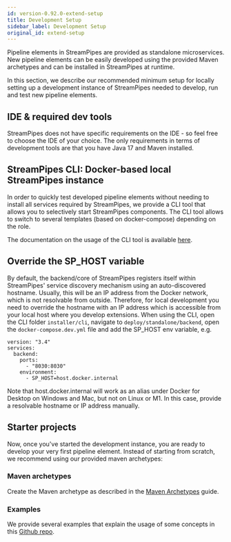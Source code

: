 ```yaml
---
id: version-0.92.0-extend-setup
title: Development Setup
sidebar_label: Development Setup
original_id: extend-setup
---
```


Pipeline elements in StreamPipes are provided as standalone microservices. New pipeline elements can be easily developed using the provided Maven archetypes and can be installed in StreamPipes at runtime.

In this section, we describe our recommended minimum setup for locally setting up a development instance of StreamPipes needed to develop, run and test new pipeline elements.

## IDE & required dev tools
StreamPipes does not have specific requirements on the IDE - so feel free to choose the IDE of your choice.
The only requirements in terms of development tools are that you have Java 17 and Maven installed.

## StreamPipes CLI: Docker-based local StreamPipes instance
In order to quickly test developed pipeline elements without needing to install all services required by StreamPipes, we provide a CLI tool that allows you to selectively start StreamPipes components.
The CLI tool allows to switch to several templates (based on docker-compose) depending on the role. 

The documentation on the usage of the CLI tool is available [here](06_extend-cli.md).

## Override the SP_HOST variable

By default, the backend/core of StreamPipes registers itself within StreamPipes' service discovery mechanism using an auto-discovered hostname.
Usually, this will be an IP address from the Docker network, which is not resolvable from outside. Therefore, for local development you need to override the hostname with an IP address which is accessible from your local host where you develop extensions.
When using the CLI, open the CLI folder ``installer/cli``, navigate to ``deploy/standalone/backend``, open the ``docker-compose.dev.yml`` file and add the SP_HOST env variable, e.g.

```
version: "3.4"
services:
  backend:
    ports:
      - "8030:8030"
    environment:
      - SP_HOST=host.docker.internal
```

Note that host.docker.internal will work as an alias under Docker for Desktop on Windows and Mac, but not on Linux or M1. In this case, provide a resolvable hostname or IP address manually.

## Starter projects

Now, once you've started the development instance, you are ready to develop your very first pipeline element.
Instead of starting from scratch, we recommend using our provided maven archetypes:

### Maven archetypes

Create the Maven archetype as described in the [Maven Archetypes](06_extend-archetypes.md) guide.

### Examples

We provide several examples that explain the usage of some concepts in this [Github repo](https://github.com/apache/streampipes-examples). 
